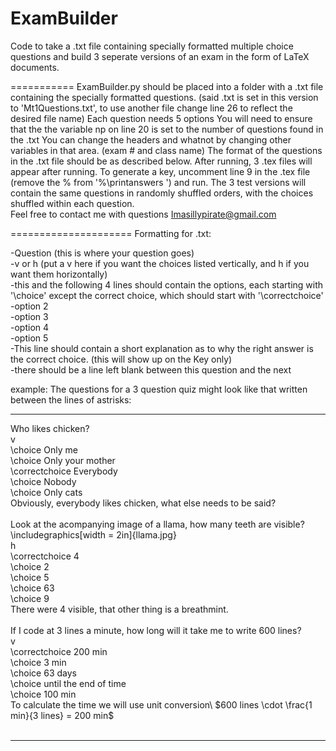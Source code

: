 ExamBuilder
===========

Code to take a .txt file containing specially formatted multiple choice questions and build 3 seperate versions of an exam in the form of LaTeX documents.

===========
ExamBuilder.py should be placed into a folder with a .txt file containing the specially formatted questions. (said .txt is set in this version to 'Mt1Questions.txt', to use another file change line 26 to reflect the desired file name)
Each question needs 5 options
You will need to ensure that the the variable np on line 20 is set to the number of questions found in the .txt
You can change the headers and whatnot by changing other variables in that area. (exam # and class name)
The format of the questions in the .txt file should be as described below.
After running, 3 .tex files will appear after running.
To generate a key, uncomment line 9 in the .tex file (remove the % from '%\printanswers ') and run. 
The 3 test versions will contain the same questions in randomly shuffled orders, with the choices shuffled within each question.
<br>
Feel free to contact me with questions Imasillypirate@gmail.com

=====================
Formatting for .txt:<br>

-Question (this is where your question goes)<br>
-v or h (put a v here if you want the choices listed vertically, and h if you want them horizontally)<br>
-this and the following 4 lines should contain the options, each starting with '\choice' except the correct choice, which should start with '\correctchoice' <br>
-option 2 <br>
-option 3 <br>
-option 4 <br>
-option 5 <br>
-This line should contain a short explanation as to why the right answer is the correct choice. (this will show up on the Key only) <br>
-there should be a line left blank between this question and the next <br>

example: The questions for a 3 question quiz might look like that written between the lines of astrisks:<br>
**********************************************
Who likes chicken? <br>
v <br>
\choice Only me <br>
\choice Only your mother <br>
\correctchoice Everybody <br>
\choice Nobody <br>
\choice Only cats <br>
Obviously, everybody likes chicken, what else needs to be said? <br>
<br>
Look at the acompanying image of a llama, how many teeth are visible?  \includegraphics[width = 2in]{llama.jpg} <br>
h <br>
\correctchoice 4 <br>
\choice 2 <br>
\choice 5 <br>
\choice 63 <br>
\choice 9 <br>
There were 4 visible, that other thing is a breathmint. <br> 
<br>
If I code at 3 lines a minute, how long will it take me to write 600 lines? <br>
v <br>
\correctchoice 200 min <br>
\choice 3 min <br>
\choice 63 days <br>
\choice until the end of time <br>
\choice 100 min <br>
To calculate the time we will use unit conversion\\ $600 lines \cdot \frac{1 min}{3 lines} = 200 min$ <br>
<br>
**********************************************


















